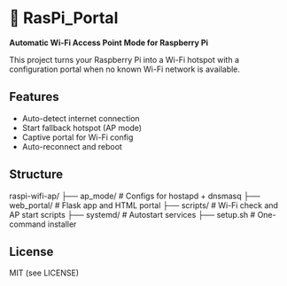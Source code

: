 # 📡 RasPi_Portal

**Automatic Wi-Fi Access Point Mode for Raspberry Pi**

This project turns your Raspberry Pi into a Wi-Fi hotspot with a configuration portal when no known Wi-Fi network is available.

## Features
- Auto-detect internet connection
- Start fallback hotspot (AP mode)
- Captive portal for Wi-Fi config
- Auto-reconnect and reboot

## Structure
raspi-wifi-ap/
├── ap_mode/ # Configs for hostapd + dnsmasq
├── web_portal/ # Flask app and HTML portal
├── scripts/ # Wi-Fi check and AP start scripts
├── systemd/ # Autostart services
├── setup.sh # One-command installer

## License
MIT (see LICENSE)
